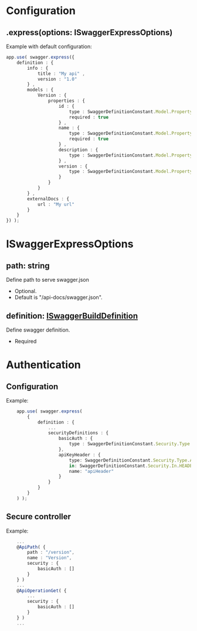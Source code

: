 # Configuration

## .express(options: ISwaggerExpressOptions)
Example with default configuration:

```ts
app.use( swagger.express({
    definition : {
        info : {
            title : "My api" ,
            version : "1.0"
        } ,
        models : {
            Version : {
                properties : {
                    id : {
                        type : SwaggerDefinitionConstant.Model.Property.Type.STRING ,
                        required : true
                    } ,
                    name : {
                        type : SwaggerDefinitionConstant.Model.Property.Type.STRING ,
                        required : true
                    } ,
                    description : {
                        type : SwaggerDefinitionConstant.Model.Property.Type.STRING
                    } ,
                    version : {
                        type : SwaggerDefinitionConstant.Model.Property.Type.STRING
                    }
                }
            }
        } ,
        externalDocs : {
            url : "My url"
        }
    }
}) );
```

# ISwaggerExpressOptions

## path: string
Define path to serve swagger.json
- Optional. 
- Default is "/api-docs/swagger.json".

## definition: [ISwaggerBuildDefinition](./i-swagger-build-definition.md)
Define swagger definition.
- Required

# Authentication

## Configuration

Example:

```ts
    app.use( swagger.express(
        {
            definition : {
                ...
                securityDefinitions : {
                    basicAuth : {
                        type : SwaggerDefinitionConstant.Security.Type.BASIC_AUTHENTICATION
                    },
                    apiKeyHeader : {
                        type: SwaggerDefinitionConstant.Security.Type.API_KEY,
                        in: SwaggerDefinitionConstant.Security.In.HEADER,
                        name: "apiHeader"
                    }
                }
            }
        }
    ) );
```

## Secure controller

Example:

```ts
    ...
    @ApiPath( {
        path : "/version",
        name : "Version",
        security : {
            basicAuth : []
        }
    } )
    ...
    @ApiOperationGet( {
        ...
        security : {
            basicAuth : []
        }
    } )
    ...
```
